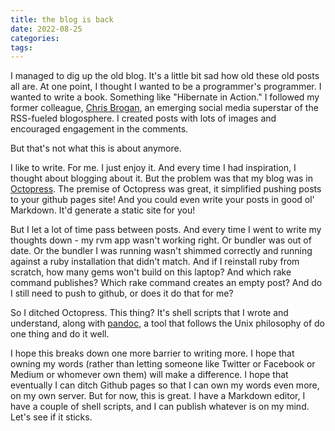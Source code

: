 ```yaml
---
title: the blog is back
date: 2022-08-25
categories:
tags:
---
```


I managed to dig up the old blog. It's a little bit sad how old these old posts all are. At one point, I thought I wanted to be a programmer's programmer. I wanted to write a book. Something like "Hibernate in Action." I followed my former colleague, [Chris Brogan](https://chrisbrogan.com/), an emerging social media superstar of the RSS-fueled blogosphere. I created posts with lots of images and encouraged engagement in the comments.

But that's not what this is about anymore.

I like to write. For me. I just enjoy it. And every time I had inspiration, I thought about blogging about it. But the problem was that my blog was in [Octopress](octopress.org). The premise of Octopress was great, it simplified pushing posts to your github pages site! And you could even write your posts in good ol' Markdown. It'd generate a static site for you!

But I let a lot of time pass between posts. And every time I went to write my thoughts down - my rvm app wasn't working right. Or bundler was out of date. Or the bundler I was running wasn't shimmed correctly and running against a ruby installation that didn't match. And if I reinstall ruby from scratch, how many gems won't build on this laptop? And which rake command publishes? Which rake command creates an empty post? And do I still need to push to github, or does it do that for me?

So I ditched Octopress. This thing? It's shell scripts that I wrote and understand, along with [pandoc](https://pandoc.org/), a tool that follows the Unix philosophy of do one thing and do it well. 

I hope this breaks down one more barrier to writing more. I hope that owning my words (rather than letting someone like Twitter or Facebook or Medium or whomever own them) will make a difference. I hope that eventually I can ditch Github pages so that I can own my words even more, on my own server. But for now, this is great. I have a Markdown editor, I have a couple of shell scripts, and I can publish whatever is on my mind. Let's see if it sticks.